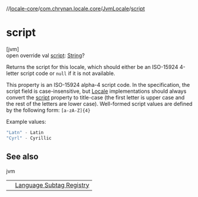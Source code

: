 //[locale-core](../../../index.md)/[com.chrynan.locale.core](../index.md)/[JvmLocale](index.md)/[script](script.md)

# script

[jvm]\
open override val [script](script.md): [String](https://kotlinlang.org/api/latest/jvm/stdlib/kotlin/-string/index.html)?

Returns the script for this locale, which should either be an ISO-15924 4-letter script code or `null` if it is not available.

This property is an ISO-15924 alpha-4 script code. In the specification, the script field is case-insensitive, but [Locale](../-locale/index.md#-1762194833%2FExtensions%2F-1283056228) implementations should always convert the [script](script.md) property to title-case (the first letter is upper case and the rest of the letters are lower case). Well-formed script values are defined by the following form: `[a-zA-Z]{4}`

Example values:

```kotlin
"Latn" - Latin
"Cyrl" - Cyrillic
```

## See also

jvm

| | |
|---|---|
|  | [Language Subtag Registry](https://www.iana.org/assignments/language-subtag-registry/language-subtag-registry) |
